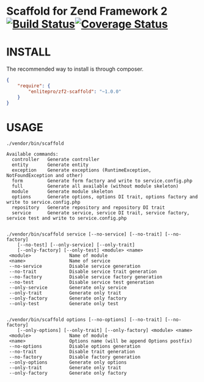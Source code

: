 Scaffold for Zend Framework 2 [![Build Status](https://travis-ci.org/enlitepro/zf2-scaffold.png?branch=master)](https://travis-ci.org/enlitepro/zf2-scaffold)[![Coverage Status](https://coveralls.io/repos/enlitepro/zf2-scaffold/badge.png?branch=master)](https://coveralls.io/r/enlitepro/zf2-scaffold?branch=master)
=============================


INSTALL
=======

The recommended way to install is through composer.

```json
{
    "require": {
        "enlitepro/zf2-scaffold": "~1.0.0"
    }
}
```

USAGE
=====

```
./vendor/bin/scaffold

Available commands:
  controller   Generate controller
  entity       Generate entity
  exception    Generate exceptions (RuntimeException, NotFoundException and other)
  form         Generate form factory and write to service.config.php
  full         Generate all available (without module skeleton)
  module       Generate module skeleton
  options      Generate options, options DI trait, options factory and write to service.config.php
  repository   Generate repository and repository DI trait
  service      Generate service, service DI trait, service factory, service test and write to service.config.php


./vendor/bin/scaffold service [--no-service] [--no-trait] [--no-factory]
    [--no-test] [--only-service] [--only-trait]
    [--only-factory] [--only-test] <module> <name>
 <module>              Name of module
 <name>                Name of service
 --no-service          Disable service generation
 --no-trait            Disable service trait generation
 --no-factory          Disable service factory generation
 --no-test             Disable service test generation
 --only-service        Generate only service
 --only-trait          Generate only trait
 --only-factory        Generate only factory
 --only-test           Generate only test


./vendor/bin/scaffold options [--no-options] [--no-trait] [--no-factory]
    [--only-options] [--only-trait] [--only-factory] <module> <name>
 <module>              Name of module
 <name>                Options name (will be append Options postfix)
 --no-options          Disable options generation
 --no-trait            Disable trait generation
 --no-factory          Disable factory generation
 --only-options        Generate only options
 --only-trait          Generate only trait
 --only-factory        Generate only factory
```